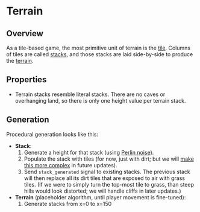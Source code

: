 # Terrain

## Overview

As a tile-based game, the most primitive unit of terrain is the [tile]. Columns of tiles are called [stacks], and those stacks are laid side-by-side to produce the [terrain].

## Properties

- Terrain stacks resemble literal stacks. There are no caves or overhanging land, so there is only one height value per terrain stack.

## Generation

Procedural generation looks like this:
- **Stack**:
  1. Generate a height for that stack (using [Perlin noise][noise]).
  2. Populate the stack with tiles (for now, just with dirt; but we will [make this more complex][terrain notes] in future updates).
  3. Send `stack_generated` signal to existing stacks. The previous stack will then replace all its dirt tiles that are exposed to air with grass tiles. (If we were to simply turn the top-most tile to grass, than steep hills would look distorted; we will handle cliffs in later updates.)
- **Terrain** (placeholder algorithm, until player movement is fine-tuned):
  1. Generate stacks from x=0 to x=150

[tile]: /into-the-woods/terrain/stack/tile
[stacks]: /into-the-woods/terrain/stack
[terrain]: /into-the-woods/terrain
[noise]: /into-the-woods/util/softnoise.gd
[terrain notes]: /into-the-woods/terrain/stack/notes.md
